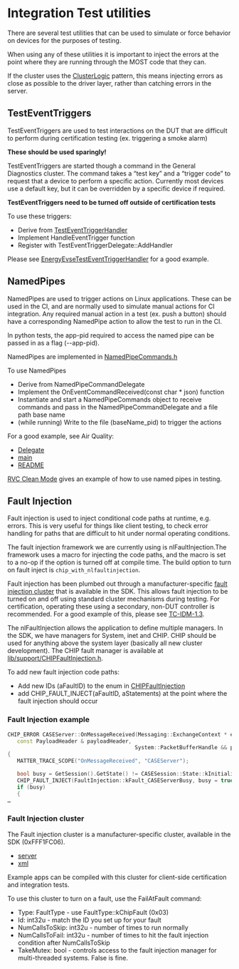 # Integration Test utilities

There are several test utilities that can be used to simulate or force behavior
on devices for the purposes of testing.

When using any of these utilities it is important to inject the errors at the
point where they are running through the MOST code that they can.

If the cluster uses the
[ClusterLogic](../cluster_and_device_type_dev/unit_testing_clusters.md) pattern,
this means injecting errors as close as possible to the driver layer, rather
than catching errors in the server.

## TestEventTriggers

TestEventTriggers are used to test interactions on the DUT that are difficult to
perform during certification testing (ex. triggering a smoke alarm)

**These should be used sparingly!**

TestEventTriggers are started though a command in the General Diagnostics
cluster. The command takes a “test key” and a “trigger code” to request that a
device to perform a specific action. Currently most devices use a default key,
but it can be overridden by a specific device if required.

**TestEventTriggers need to be turned off outside of certification tests**

To use these triggers:

-   Derive from
    [TestEventTriggerHandler](https://github.com/project-chip/connectedhomeip/blob/master/src/app/TestEventTriggerDelegate.h)
-   Implement HandleEventTrigger function
-   Register with TestEventTriggerDelegate::AddHandler

Please see
[EnergyEvseTestEventTriggerHandler](https://github.com/project-chip/connectedhomeip/blob/master/src/app/clusters/energy-evse-server/EnergyEvseTestEventTriggerHandler.h)
for a good example.

## NamedPipes

NamedPipes are used to trigger actions on Linux applications. These can be used
in the CI, and are normally used to simulate manual actions for CI integration.
Any required manual action in a test (ex. push a button) should have a
corresponding NamedPipe action to allow the test to run in the CI.

In python tests, the app-pid required to access the named pipe can be passed in
as a flag (--app-pid).

NamedPipes are implemented in
[NamedPipeCommands.h](https://github.com/project-chip/connectedhomeip/blob/master/examples/platform/linux/NamedPipeCommands.h)

To use NamedPipes

-   Derive from NamedPipeCommandDelegate
-   Implement the OnEventCommandReceived(const char \* json) function
-   Instantiate and start a NamedPipeCommands object to receive commands and
    pass in the NamedPipeCommandDelegate and a file path base name
-   (while running) Write to the file (baseName_pid) to trigger the actions

For a good example, see Air Quality:

-   [Delegate](https://github.com/project-chip/connectedhomeip/blob/master/examples/air-quality-sensor-app/linux/AirQualitySensorAppAttrUpdateDelegate.cpp)
-   [main](https://github.com/project-chip/connectedhomeip/blob/master/examples/air-quality-sensor-app/linux/main.cpp)
-   [README](https://github.com/project-chip/connectedhomeip/blob/master/examples/air-quality-sensor-app/linux/README.md)

[RVC Clean Mode](https://github.com/project-chip/connectedhomeip/blob/master/src/python_testing/TC_RVCCLEANM_2_1.py)
gives an example of how to use named pipes in testing.

## Fault Injection

Fault injection is used to inject conditional code paths at runtime, e.g.
errors. This is very useful for things like client testing, to check error
handling for paths that are difficult to hit under normal operating conditions.

The fault injection framework we are currently using is nlFaultInjection.The
framework uses a macro for injecting the code paths, and the macro is set to a
no-op if the option is turned off at compile time. The build option to turn on
fault inject is `chip_with_nlfaultinjection`.

Fault injection has been plumbed out through a manufacturer-specific
[fault injection cluster](#fault-injection-cluster) that is available in the
SDK. This allows fault injection to be turned on and off using standard cluster
mechanisms during testing. For certification, operating these using a secondary,
non-DUT controller is recommended. For a good example of this, please see
[TC-IDM-1.3](https://github.com/CHIP-Specifications/chip-test-plans/blob/master/src/interactiondatamodel.adoc#tc-idm-1-3-batched-commands-invoke-request-action-from-dut-to-th-dut_client).

The nlFaultInjection allows the application to define multiple managers. In the
SDK, we have managers for System, inet and CHIP. CHIP should be used for
anything above the system layer (basically all new cluster development). The
CHIP fault manager is available at
[lib/support/CHIPFaultInjection.h](https://github.com/project-chip/connectedhomeip/blob/master/src/lib/support/CHIPFaultInjection.h).

To add new fault injection code paths:

-   Add new IDs (aFaultID) to the enum in
    [CHIPFaultInjection](https://github.com/project-chip/connectedhomeip/blob/master/src/lib/support/CHIPFaultInjection.h)
-   add CHIP_FAULT_INJECT(aFaultID, aStatements) at the point where the fault
    injection should occur

### Fault Injection example

```cpp
CHIP_ERROR CASEServer::OnMessageReceived(Messaging::ExchangeContext * ec,
   const PayloadHeader & payloadHeader,
                                        System::PacketBufferHandle && payload)
{
   MATTER_TRACE_SCOPE("OnMessageReceived", "CASEServer");

   bool busy = GetSession().GetState() != CASESession::State::kInitialized;
   CHIP_FAULT_INJECT(FaultInjection::kFault_CASEServerBusy, busy = true);
   if (busy)
   {
…
```

### Fault Injection cluster

The Fault injection cluster is a manufacturer-specific cluster, available in the
SDK (0xFFF1FC06).

-   [server](https://github.com/project-chip/connectedhomeip/blob/master/src/app/clusters/fault-injection-server/fault-injection-server.cpp)
-   [xml](https://github.com/project-chip/connectedhomeip/blob/master/src/app/zap-templates/zcl/data-model/chip/fault-injection-cluster.xml)

Example apps can be compiled with this cluster for client-side certification and
integration tests.

To use this cluster to turn on a fault, use the FailAtFault command:

-   Type: FaultType - use FaultType::kChipFault (0x03)
-   Id: int32u - match the ID you set up for your fault
-   NumCallsToSkip: int32u - number of times to run normally
-   NumCallsToFail: int32u - number of times to hit the fault injection
    condition after NumCallsToSkip
-   TakeMutex: bool - controls access to the fault injection manager for
    multi-threaded systems. False is fine.
